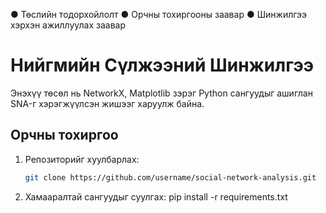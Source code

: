 ●	Төслийн тодорхойлолт
●	Орчны тохиргооны заавар
●	Шинжилгээ хэрхэн ажиллуулах заавар

# Нийгмийн Сүлжээний Шинжилгээ  
Энэхүү төсөл нь NetworkX, Matplotlib зэрэг Python сангуудыг ашиглан SNA-г хэрэгжүүлсэн жишээг харуулж байна.  

## Орчны тохиргоо  
1. Репозиторийг хуулбарлах:  
   ```bash
   git clone https://github.com/username/social-network-analysis.git
2. Хамааралтай сангуудыг суулгах:
pip install -r requirements.txt
